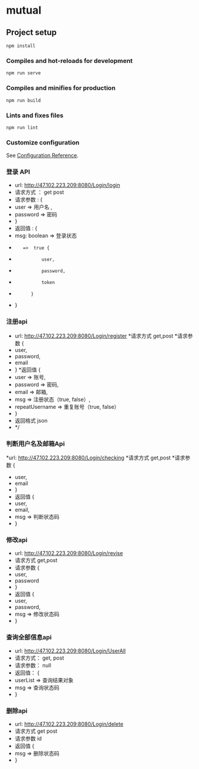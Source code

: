# mutual

## Project setup
```
npm install
```

### Compiles and hot-reloads for development
```
npm run serve
```

### Compiles and minifies for production
```
npm run build
```

### Lints and fixes files
```
npm run lint
```

### Customize configuration
See [Configuration Reference](https://cli.vuejs.org/config/).

### 登录 API
* url:  http://47.102.223.209:8080/Login/login
* 请求方式  ： get post
* 请求参数 : {
* user => 用户名 ,
* password => 密码
* }
* 返回值 : {
*   msg: boolean => 登录状态
*        =>  true {
*               user,
*               password,
*               token
*           }
* }


### 注册api
* url:  http://47.102.223.209:8080/Login/register
*请求方式  get,post
*请求参数 {
*   user,
*   password,
*   email
* }
*返回值 {
*   user => 账号,
*   password => 密码,
*   email => 邮箱,
*   msg => 注册状态（true, false）,
*   repeatUsername => 重复账号（true, false）
* }
* 返回格式  json
* */



### 判断用户名及邮箱Api
*url:   http://47.102.223.209:8080/Login/checking
*请求方式  get,post
*请求参数 {
*   user,
*   email
* }
* 返回值 {
*   user,
*   email,
*   msg => 判断状态码
* }


### 修改api
* url:    http://47.102.223.209:8080/Login/revise
* 请求方式 get,post
* 请求参数 {
*   user,
*   password
* }
* 返回值 {
*   user,
*   password,
*   msg => 修改状态码
* }

### 查询全部信息api
* url:  http://47.102.223.209:8080/Login/UserAll
* 请求方式： get, post
* 请求参数： null
* 返回值： {
*   userList => 查询结果对象
*   msg => 查询状态码
* }

### 删除api
* url: http://47.102.223.209:8080/Login/delete
* 请求方式 get  post
* 请求参数  id
* 返回值 {
*   msg => 删除状态码
* }




